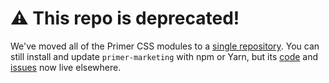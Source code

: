 # :warning: This repo is deprecated!
We've moved all of the Primer CSS modules to a [single repository][repo]. You can still install and update `primer-marketing` with npm or Yarn, but its [code] and [issues] now live elsewhere.

[repo]: https://github.com/primer/primer-css
[issues]: https://github.com/primer/primer-css/issues
[code]: https://github.com/primer/primer-css/tree/master/packages/primer-marketing